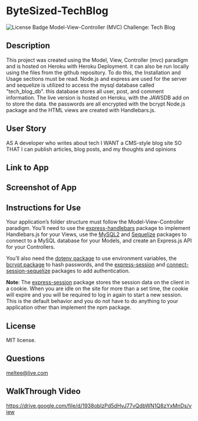# ByteSized-TechBlog

![License Badge](https://img.shields.io/badge/license-MIT-brightgreen)
Model-View-Controller (MVC) Challenge: Tech Blog

## Description

This project was created using the Model, View, Controller (mvc) paradigm and is hosted on Heroku with Heroku Deployment. it can also be run locally using the files from the github repository. To do this, the Installation and Usage sections must be read. Node.js and express are used for the server and sequelize is utilized to access the mysql database called "tech_blog_db". this database stores all user, post, and comment information. The live version is hosted on Heroku, with the JAWSDB add on to store the data. the passwords are all encrypted with the bcrypt Node.js package and the HTML views are created with Handlebars.js.

## User Story

AS A developer who writes about tech
I WANT a CMS-style blog site
SO THAT I can publish articles, blog posts, and my thoughts and opinions

## Link to App

## Screenshot of App

## Instructions for Use

Your application’s folder structure must follow the Model-View-Controller paradigm. You’ll need to use the [express-handlebars](https://www.npmjs.com/package/express-handlebars) package to implement Handlebars.js for your Views, use the [MySQL2](https://www.npmjs.com/package/mysql2) and [Sequelize](https://www.npmjs.com/package/sequelize) packages to connect to a MySQL database for your Models, and create an Express.js API for your Controllers.

You’ll also need the [dotenv package](https://www.npmjs.com/package/dotenv) to use environment variables, the [bcrypt package](https://www.npmjs.com/package/bcrypt) to hash passwords, and the [express-session](https://www.npmjs.com/package/express-session) and [connect-session-sequelize](https://www.npmjs.com/package/connect-session-sequelize) packages to add authentication.

**Note**: The [express-session](https://www.npmjs.com/package/express-session) package stores the session data on the client in a cookie. When you are idle on the site for more than a set time, the cookie will expire and you will be required to log in again to start a new session. This is the default behavior and you do not have to do anything to your application other than implement the npm package.

## License

MIT license.

## Questions

meltee@live.com

## WalkThrough Video

https://drive.google.com/file/d/1938obIzPd5dHvJ77vQdbWN1Q8zYxMnDs/view

